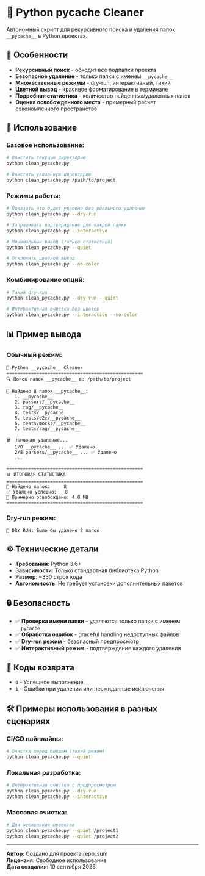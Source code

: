 # 🧹 Python __pycache__ Cleaner

Автономный скрипт для рекурсивного поиска и удаления папок `__pycache__` в Python проектах.

## 🚀 Особенности

- **Рекурсивный поиск** - обходит все подпапки проекта
- **Безопасное удаление** - только папки с именем `__pycache__`
- **Множественные режимы** - dry-run, интерактивный, тихий
- **Цветной вывод** - красивое форматирование в терминале
- **Подробная статистика** - количество найденных/удаленных папок
- **Оценка освобожденного места** - примерный расчет сэкономленного пространства

## 📖 Использование

### Базовое использование:
```bash
# Очистить текущую директорию
python clean_pycache.py

# Очистить указанную директорию
python clean_pycache.py /path/to/project
```

### Режимы работы:
```bash
# Показать что будет удалено без реального удаления
python clean_pycache.py --dry-run

# Запрашивать подтверждение для каждой папки
python clean_pycache.py --interactive

# Минимальный вывод (только статистика)
python clean_pycache.py --quiet

# Отключить цветной вывод
python clean_pycache.py --no-color
```

### Комбинирование опций:
```bash
# Тихий dry-run
python clean_pycache.py --dry-run --quiet

# Интерактивная очистка без цветов
python clean_pycache.py --interactive --no-color
```

## 📊 Пример вывода

### Обычный режим:
```
🧹 Python __pycache__ Cleaner
==================================================
🔍 Поиск папок __pycache__ в: /path/to/project

📁 Найдено 8 папок __pycache__:
   1. __pycache__
   2. parsers/__pycache__
   3. rag/__pycache__
   4. tests/__pycache__
   5. tests/e2e/__pycache__
   6. tests/mocks/__pycache__
   7. tests/rag/__pycache__

🗑️  Начинаю удаление...
   1/8 __pycache__ ... ✅ Удалено
   2/8 parsers/__pycache__ ... ✅ Удалено
   ...

==================================================
📊 ИТОГОВАЯ СТАТИСТИКА
==================================================
📁 Найдено папок:     8
✅ Удалено успешно:   8
💾 Примерно освобождено: 4.0 MB
==================================================
```

### Dry-run режим:
```
🧪 DRY RUN: Было бы удалено 8 папок
```

## ⚙️ Технические детали

- **Требования**: Python 3.6+
- **Зависимости**: Только стандартная библиотека Python
- **Размер**: ~350 строк кода
- **Автономность**: Не требует установки дополнительных пакетов

## 🔒 Безопасность

- ✅ **Проверка имени папки** - удаляются только папки с именем `__pycache__`
- ✅ **Обработка ошибок** - graceful handling недоступных файлов
- ✅ **Dry-run режим** - безопасный предпросмотр
- ✅ **Интерактивный режим** - подтверждение каждого удаления

## 📝 Коды возврата

- `0` - Успешное выполнение
- `1` - Ошибки при удалении или неожиданные исключения

## 🛠️ Примеры использования в разных сценариях

### CI/CD пайплайны:
```bash
# Очистка перед билдом (тихий режим)
python clean_pycache.py --quiet
```

### Локальная разработка:
```bash
# Интерактивная очистка с предпросмотром
python clean_pycache.py --dry-run
python clean_pycache.py --interactive
```

### Массовая очистка:
```bash
# Для нескольких проектов
python clean_pycache.py --quiet /project1
python clean_pycache.py --quiet /project2
```

---

**Автор**: Создано для проекта repo_sum  
**Лицензия**: Свободное использование  
**Дата создания**: 10 сентября 2025
